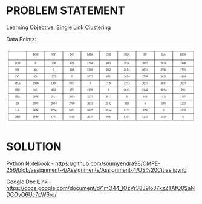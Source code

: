 # PROBLEM STATEMENT

Learning Objective: Single Link Clustering


Data Points:

![Data Points](https://github.com/soumyendra98/CMPE-256/blob/assignment-4/Assignments/Assignment-4/Data%20Points.jpeg)

# SOLUTION

Python Notebook - https://github.com/soumyendra98/CMPE-256/blob/assignment-4/Assignments/Assignment-4/US%20Cities.ipynb

Google Doc Link - https://docs.google.com/document/d/1mO44_lOzVr38J9loJ7kzZTAfQ0SaNDCOvO6Uc7pW6ro/

